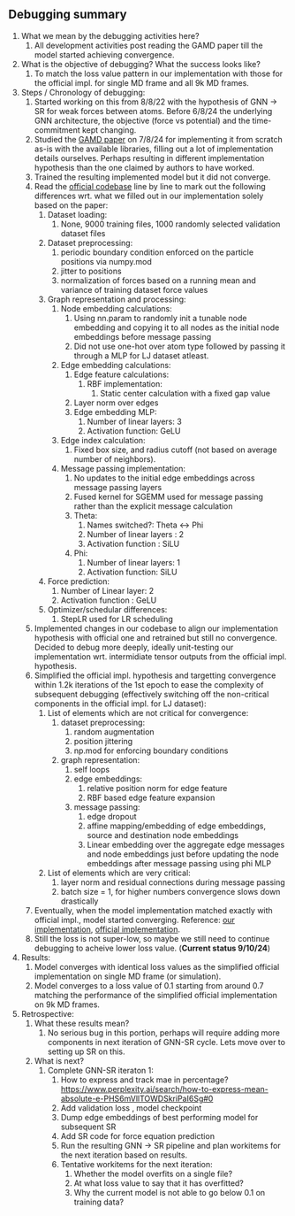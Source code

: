 ## Debugging summary
1. What we mean by the debugging activities here?
    1. All development activities post reading the GAMD paper till the model started achieving convergence.
2. What is the objective of debugging? What the success looks like?
    1. To match the loss value pattern in our implementation with those for the official impl. for single MD frame and all 9k MD frames.
3. Steps / Chronology of debugging:
    1. Started working on this from 8/8/22 with the hypothesis of GNN → SR for weak forces between atoms. Before 6/8/24 the underlying GNN architecture, the objective (force vs potential) and the time-commitment kept changing.
    2. Studied the [GAMD paper](https://arxiv.org/abs/2112.03383) on 7/8/24 for implementing it from scratch as-is with the available libraries, filling out a lot of implementation details ourselves. Perhaps resulting in different implementation hypothesis than the one claimed by authors to have worked.
    3. Trained the resulting implemented model but it did not converge.
    4. Read the [official codebase](https://github.com/BaratiLab/GAMD) line by line to mark out the following differences wrt. what we filled out in our implementation solely based on the paper:
        1. Dataset loading:
            1. None, 9000 training files, 1000 randomly selected validation dataset files
        2. Dataset preprocessing:
            1. periodic boundary condition enforced on the particle positions via numpy.mod
            2. jitter to positions
            3. normalization of forces based on a running mean and variance of training dataset force values
        3. Graph representation and processing:
            1. Node embedding calculations:
                1. Using nn.param to randomly init a tunable node embedding and copying it to all nodes as the initial node embeddings before message passing
                2. Did not use one-hot over atom type followed by passing it through a MLP for LJ dataset atleast.
            2. Edge embedding calculations:
                1. Edge feature calculations:
                    1. RBF implementation:
                        1. Static center calculation with a fixed gap value
                2. Layer norm over edges
                3. Edge embedding MLP:
                    1. Number of linear layers: 3 
                    2. Activation function: GeLU
            3. Edge index calculation:
                1. Fixed box size, and radius cutoff (not based on average number of neighbors).
            4. Message passing implementation:
                1. No updates to the initial edge embeddings across message passing layers
                2. Fused kernel for SGEMM used for message passing rather than the explicit message calculation
                3. Theta:
                    1. Names switched?: Theta ↔ Phi
                    2. Number of linear layers : 2
                    3. Activation function : SiLU
                4. Phi:
                    1. Number of linear layers: 1
                    2. Activation function: SiLU
        4. Force prediction:
            1. Number of Linear layer: 2
            2. Activation function : GeLU
        5. Optimizer/schedular differences:
            1. StepLR used for LR scheduling
    5. Implemented changes in our codebase to align our implementation hypothesis with official one and retrained but still no convergence. Decided to debug more deeply, ideally unit-testing our implementation wrt. intermidiate tensor outputs from the official impl. hypothesis.
    6. Simplified the official impl. hypothesis and targetting convergence within 1.2k iterations of the 1st epoch to ease the complexity of subsequent debugging (effectively switching off the non-critical components in the official impl. for LJ dataset):
        1. List of elements which are not critical for convergence:
            1. dataset preprocessing:
                1. random augmentation
                2. position jittering
                3. np.mod for enforcing boundary conditions
            2. graph representation:
                1. self loops 
                2. edge embeddings:
                    1. relative position norm for edge feature
                    2. RBF based edge feature expansion
                3. message passing:
                    1. edge dropout
                    2. affine mapping/embedding of edge embeddings, source and destination node embeddings
                    3. Linear embedding over  the aggregate edge messages and node embeddings just before updating the node embeddings after message passing using phi MLP
        2. List of elements which are very critical:
            1. layer norm and residual connections during message passing
            2. batch size = 1, for higher numbers convergence slows down drastically
    7. Eventually, when the model implementation matched exactly with official impl., model started converging. Reference: [our implementation](9be5c36271acdc54c3500dbb8928feacdf296f74), [official implementation](5827363cdd4f16e2d5d95ce7f3d8d2fb4e068b88).
    8. Still the loss is not super-low, so maybe we still need to continue debugging to acheive lower loss value. (**Current status 9/10/24**)
4. Results:
    1. Model converges with identical loss values as the simplified official implementation on single MD frame (or simulation).
    2. Model converges to a loss value of 0.1 starting from around 0.7 matching the performance of the simplified official implementation on 9k MD frames.
5. Retrospective:
    1. What these results mean?
        1. No serious bug in this portion, perhaps will require adding more components in next iteration of GNN-SR cycle. Lets move over to setting up SR on this.
    2. What is next?
        1. Complete GNN-SR iteraton 1:
            1. How to express and track mae in percentage? https://www.perplexity.ai/search/how-to-express-mean-absolute-e-PHS6mVllTOWDSkriPaI6Sg#0
            2. Add validation loss , model checkpoint 
            3. Dump edge embeddings of best performing model for subsequent SR
            4. Add SR code for force equation prediction
            5. Run the resulting GNN -> SR pipeline and plan workitems for the next iteration based on results.
            6. Tentative workitems for the next iteration:
               1. Whether the model overfits on a single file?
               2. At what loss value to say that it has overfitted?
               3. Why the current model is not able to go below 0.1 on training data?
